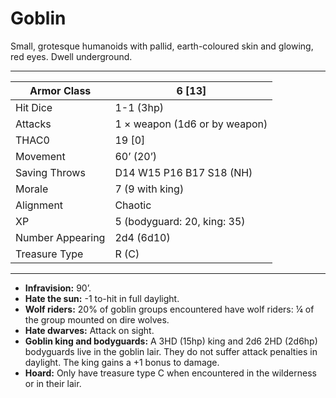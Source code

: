 # Goblin

Small, grotesque humanoids with pallid, earth-coloured skin and glowing, red eyes. Dwell underground.

------

| Armor Class     | 6 [13]                        |
| ---------------- | ----------------------------- |
| Hit Dice         | 1-1 (3hp)                     |
| Attacks          | 1 × weapon (1d6 or by weapon) |
| THAC0            | 19 [0]                        |
| Movement         | 60’ (20’)                     |
| Saving Throws    | D14 W15 P16 B17 S18 (NH)      |
| Morale           | 7 (9 with king)               |
| Alignment        | Chaotic                       |
| XP               | 5 (bodyguard: 20, king: 35)   |
| Number Appearing | 2d4 (6d10)                    |
| Treasure Type    | R (C)                         |

------

- **Infravision:** 90’.
- **Hate the sun:** -1 to-hit in full daylight.
- **Wolf riders:** 20% of goblin groups encountered have wolf riders: ¼ of the group mounted on dire wolves.
- **Hate dwarves:** Attack on sight.
- **Goblin king and bodyguards:** A 3HD (15hp) king and 2d6 2HD (2d6hp) bodyguards live in the goblin lair. They do not suffer attack penalties in daylight. The king gains a +1 bonus to damage.
- **Hoard:** Only have treasure type C when encountered in the wilderness or in their lair.